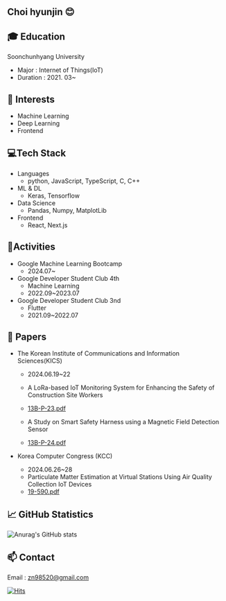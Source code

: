 ## Choi hyunjin 😊
 <!--
[![Gmail Badge](https://img.shields.io/badge/Gmail-indianred?style=flat-square&logo=Gmail&logoColor=white&link=zn98520@gmail.com)](mailto:zn9852@naver.com)
[![Blog Badge](https://img.shields.io/badge/-TechBlog-darkolivegreen?style=flat-square&logo=tistory&logoColor=white&link=https://hyun-jin.tistory.com/)](https://hyun-jin.tistory.com/)

### Tech Stack
![HTML5](https://img.shields.io/badge/-HTML5-E34F26?style=flat-square&logo=HTML5&logoColor=white)
![CSS3](https://img.shields.io/badge/-CSS3-1572B6?style=flat-square&logo=CSS3&logoColor=white)
![JavaScript](https://img.shields.io/badge/-JavaScript-F7DF1E?style=flat-square&logo=JavaScript&logoColor=white)
![TypeScript](https://img.shields.io/badge/-TypeScript-3178C6?style=flat-square&logo=TypeScript&logoColor=white)
![Python](https://img.shields.io/badge/-Python-3776AB?style=flat-square&logo=Python&logoColor=white)
![C](https://img.shields.io/badge/-C-A8B9CC?style=flat-square&logo=C&logoColor=white)
![C++](https://img.shields.io/badge/-C++-007396?style=flat-square&logo=C++&logoColor=white)
-->

## 🎓 Education
Soonchunhyang University
- Major : Internet of Things(IoT)
- Duration : 2021. 03~

## 🌿 Interests
- Machine Learning
- Deep Learning
- Frontend

## 💻Tech Stack
- Languages
    - python, JavaScript, TypeScript, C, C++
- ML & DL
    - Keras, Tensorflow
- Data Science
    - Pandas, Numpy, MatplotLib
- Frontend
    - React, Next.js
## 🏃Activities
- Google Machine Learning Bootcamp
    - 2024.07~
- Google Developer Student Club 4th
    - Machine Learning
    - 2022.09~2023.07
- Google Developer Student Club 3nd
    - Flutter
    - 2021.09~2022.07
## 📑 Papers
- The Korean Institute of Communications and Information Sciences(KICS)
    - 2024.06.19~22
    - A LoRa-based IoT Monitoring System for Enhancing the Safety of Construction Site Workers
    - [13B-P-23.pdf](https://prod-files-secure.s3.us-west-2.amazonaws.com/a59927f1-539e-4948-a41c-d102eaeafe5a/ee657a13-178e-4703-b5fd-0d17ee135969/13B-P-23.pdf)
        
    - A Study on Smart Safety Harness using a Magnetic Field Detection Sensor
    - [13B-P-24.pdf](https://prod-files-secure.s3.us-west-2.amazonaws.com/a59927f1-539e-4948-a41c-d102eaeafe5a/798a5bcb-c24a-4f1d-954f-7c8761f82c81/13B-P-24.pdf)
        
- Korea Computer Congress (KCC)
    - 2024.06.26~28
    - Particulate Matter Estimation at Virtual Stations Using Air Quality Collection IoT Devices
    - [19-590.pdf](https://prod-files-secure.s3.us-west-2.amazonaws.com/a59927f1-539e-4948-a41c-d102eaeafe5a/292c5c3a-24e3-4ca2-bfab-c6b902c3371e/19-590.pdf)
        

## 📈 GitHub Statistics
![Anurag's GitHub stats](https://github-readme-stats.vercel.app/api?username=hyunjin-C&theme=swift&show_icons=true)

## 📫 Contact
Email : zn98520@gmail.com

[![Hits](https://hits.seeyoufarm.com/api/count/incr/badge.svg?url=https%3A%2F%2Fgithub.com%2Fhyunjin-C&count_bg=%238376A8&title_bg=%23000000&icon=smugmug.svg&icon_color=%23E7E7E7&title=Visit&edge_flat=false)](https://hits.seeyoufarm.com)

<br>
 <!--
[![Solved.ac Profile](http://mazassumnida.wtf/api/v2/generate_badge?boj=zn9852)](https://solved.ac/zn9852/)
-->

 
</div>

